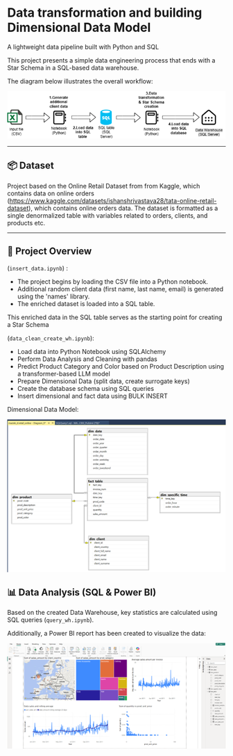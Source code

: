 # Data transformation and building Dimensional Data Model
A lightweight data pipeline built with Python and SQL

This project presents a simple data engineering process that ends with a Star Schema in a SQL-based data warehouse.


The diagram below illustrates the overall workflow:

![diagram](diagram.png)

---

## 📦 Dataset

Project based on the Online Retail Dataset from from Kaggle, which contains data on online orders (https://www.kaggle.com/datasets/ishanshrivastava28/tata-online-retail-dataset), which contains online orders data. The dataset is formatted as a single denormalized table with variables related to orders, clients, and products etc.

---

## 🔧 Project Overview

(`insert_data.ipynb`) :
- The project begins by loading the CSV file into a Python notebook.
- Additional random client data (first name, last name, email) is generated using the 'names' library.
- The enriched dataset is loaded into a SQL table.

This enriched data in the SQL table serves as the starting point for creating a Star Schema

(`data_clean_create_wh.ipynb`): 
- Load data into Python Notebook using SQLAlchemy
- Perform Data Analysis and Cleaning with pandas
- Predict Product Category and Color based on Product Description using a transformer-based LLM model
- Prepare Dimensional Data (split data, create surrogate keys)
- Create the database schema using SQL queries
- Insert dimensional and fact data using BULK INSERT

Dimensional Data Model:


![Star Schema Overview](DatabaseDiagram.png)

## 📊 Data Analysis (SQL & Power BI)

Based on the created Data Warehouse, key statistics are calculated using SQL queries (`query_wh.ipynb`).

Additionally, a Power BI report has been created to visualize the data:  


![PowerBI_report](power_bi_report.png)




